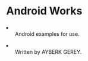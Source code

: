 <h1>Android Works</h1>
<li>
  <ul>Android examples for use.</ul>
</li>
<li>
  <ul>Written by AYBERK GEREY.</ul>
</li>
